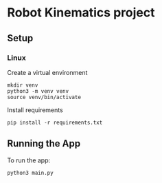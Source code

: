 # Robot Kinematics project

## Setup

### Linux
Create a virtual environment
```
mkdir venv
python3 -m venv venv
source venv/bin/activate
```
Install requirements
```
pip install -r requirements.txt
```

## Running the App

To run the app:
```
python3 main.py
```